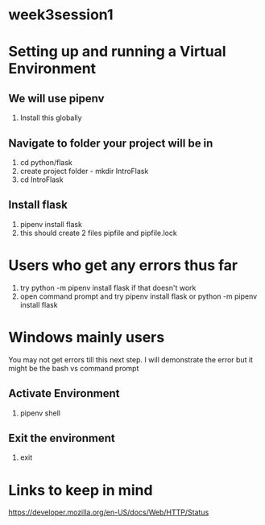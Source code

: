 # week3session1

# Setting up and running a Virtual Environment

## We will use pipenv
1. Install this globally

## Navigate to folder your project will be in
1. cd python/flask
2. create project folder - mkdir IntroFlask
3. cd IntroFlask

## Install flask
1. pipenv install flask
2. this should create 2 files pipfile and pipfile.lock


# Users who get any errors thus far
1. try python -m pipenv install flask
if that doesn't work
2. open command prompt and try pipenv install flask or python -m pipenv install flask

# Windows mainly users
You may not get errors till this next step.  I will demonstrate the error but it might be the bash vs command prompt

## Activate Environment
1. pipenv shell

## Exit the environment
1. exit


# Links to keep in mind
https://developer.mozilla.org/en-US/docs/Web/HTTP/Status